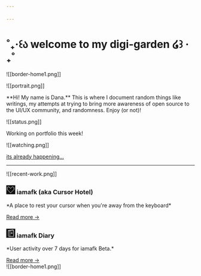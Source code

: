 ```yaml
---

---
```

# ˚₊‧꒰ა welcome to my digi-garden ໒꒱ ‧₊˚

![[border-home1.png]]
<div className="grid lg:grid-cols-2 gap-4">
	<div className="not-prose flex cursor-default flex-col space-y-4 rounded-lg border border-white p-4">
	![[portrait.png]]
	<p> 
		**Hi! My name is Dana.**
	 This is where I document random things like writings, my attempts at trying to bring more awareness of open source to the UI/UX community, and randomness. Enjoy (or not)! 
	</p>
	 </div>
	 <div className="grid lg:grid-rows-2 gap-4">
		<div className="not-prose flex cursor-default flex-col space-y-2 rounded-lg border border-white p-4">
			![[status.png]]
			<p>
				Working on portfolio this week!
			</p>
		</div>
		<div className="not-prose flex cursor-default flex-col space-y-2 rounded-lg border border-white p-4">
			![[watching.png]]
			<p class="underline">
				<a href="https://www.youtube.com/watch?v=WOOJXaxOJuk">its already happening... </a>
			</p>
		</div>
	</div>
</div>

---
![[recent-work.png]]
<div className="grid lg:grid-cols-2 gap-4">
	<div className="not-prose flex cursor-default flex-col space-y-4 rounded-lg border border-white p-4 transition-all duration-150 hover:border-pink-300">
	<h3 className="font-semibold flex items-center space-x-2">
	 <img src="/images/contribute.png"/>
		iamafk (aka Cursor Hotel)
	</h3>
	<p>
		*A place to rest your cursor when you're away from the keyboard*
	</p> 
	<a href="https://danablog.dev.nyc/blog/cursor-hotel" className="font-semi-bold self-start text-sm text-white underline">
		Read more →
	</a>
	</div>
	<div className="not-prose flex cursor-default flex-col space-y-4 rounded-lg border border-white p-4 transition-all duration-150 hover:border-pink-300">
	<h3 className="font-semibold flex items-center space-x-2">
	<img src="/images/writing.png"/>
	 iamafk Diary
	 </h3>
	<p>
		*User activity over 7 days for iamafk Beta.* 
	</p>
	<a href="https://danablog.dev/blog/cursor-diary" className="font-semi-bold self-start text-sm text-white underline">
		Read more →
	</a>
	</div>
</div>
![[border-home1.png]]
